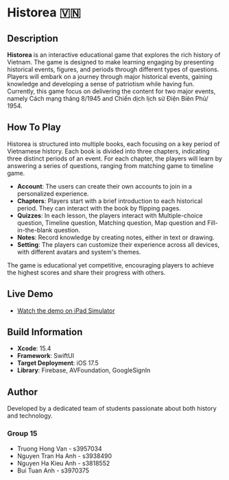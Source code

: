 # Historea 🇻🇳

## Description
**Historea** is an interactive educational game that explores the rich history of Vietnam. The game is designed to make learning engaging by presenting historical events, figures, and periods through different types of questions. 
Players will embark on a journey through major historical events, gaining knowledge and developing a sense of patriotism while having fun. Currently, this game focus on delivering the content for two major events, namely Cách mạng tháng 8/1945 and Chiến dịch lịch sử Điện Biên Phủ/ 1954.

## How To Play
Historea is structured into multiple books, each focusing on a key period of Vietnamese history. Each book is divided into three chapters, indicating three distinct periods of an event. For each chapter, the players will learn by answering a series of questions, ranging from matching game to timeline game. 

- **Account**: The users can create their own accounts to join in a personalized experience. 
- **Chapters**: Players start with a brief introduction to each historical period. They can interact with the book by flipping pages.
- **Quizzes**: In each lesson, the players interact with Multiple-choice question, Timeline question, Matching question, Map question and Fill-in-the-blank question. 
- **Notes**: Record knowledge by creating notes, either in text or drawing.
- **Setting**: The players can customize their experience across all devices, with different avatars and system's themes. 

The game is educational yet competitive, encouraging players to achieve the highest scores and share their progress with others.

## Live Demo
- [Watch the demo on iPad Simulator](#)

## Build Information
- **Xcode**: 15.4
- **Framework**: SwiftUI
- **Target Deployment**: iOS 17.5
- **Library**: Firebase, AVFoundation, GoogleSignIn

## Author
Developed by a dedicated team of students passionate about both history and technology.
### Group 15
- Truong Hong Van - s3957034
- Nguyen Tran Ha Anh - s3938490
- Nguyen Ha Kieu Anh - s3818552
- Bui Tuan Anh - s3970375
